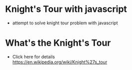 # Knight's Tour with javascript

- attempt to solve knight tour problem with javascript

# What's the Knight's Tour

- Click here for details  
    https://en.wikipedia.org/wiki/Knight%27s_tour
